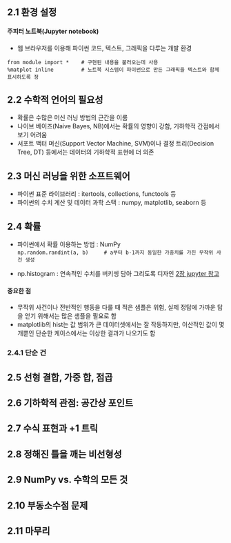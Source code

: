 ## 2.1   환경 설정
#### 주피터 노트북(Jupyter notebook)
- 웹 브라우저를 이용해 파이썬 코드, 텍스트, 그래픽을 다루는 개발 환경
```
from module import *    # 구현된 내용을 불러오는데 사용
%matplot inline         # 노트북 시스템이 파이썬으로 만든 그래픽을 텍스트와 함께 표시하도록 정
```

## 2.2   수학적 언어의 필요성
- 확률은 수많은 머신 러닝 방법의 근간을 이룸
- 나이브 베이즈(Naive Bayes, NB)에서는 확률의 영향이 강함, 기하학적 간점에서 보기 어려움
- 서포트 백터 머신(Support Vector Machine, SVM)이나 결정 트리(Decision Tree, DT) 등에서는 데이터의 기하학적 표현에 더 의존

  
## 2.3   머신 러닝을 위한 소프트웨어
- 파이썬 표준 라이브러리 : itertools, collections, functools 등
- 파이썬의 수치 계산 및 데이터 과학 스택 : numpy, matplotlib, seaborn 등

## 2.4   확률
- 파이썬에서 확률 이용하는 방법 : NumPy        <br>
`np.random.randint(a, b)     # a부터 b-1까지 동일한 가중치를 가진 무작위 사건 생성`

- np.histogram : 연속적인 수치를 버키셍 담아 그리도록 디자인 [2장 jupyter 참고]()

#### 중요한 점
- 무작위 사건이나 전반적인 행동을 다룰 때 적은 샘플은 위험, 실제 정답에 가까운 답을 얻기 위해서는 많은 샘플을 필요로 함
- matplotlib의 hist는 값 범위가 큰 데이터셋에서는 잘 작동하지만, 이산적인 값이 몇 개뿐인 단순한 케이스에서는 이상한 결과가 나오기도 함

### 2.4.1 단순 건




## 2.5   선형 결합, 가중 합, 점곱

## 2.6   기하학적 관점: 공간상 포인트

## 2.7   수식 표현과 +1 트릭

## 2.8   정해진 틀을 깨는 비선형성

## 2.9   NumPy vs. 수학의 모든 것

## 2.10 부동소수점 문제

## 2.11 마무리
